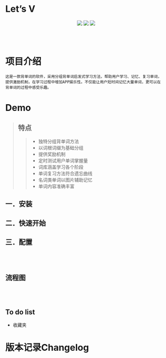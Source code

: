 # Let’s V

</p>

<p align="center">
<a href="https://travis-ci.org/onevcat/Kingfisher"><img src="https://img.shields.io/travis/onevcat/Kingfisher/master.svg"></a>
<a href="https://github.com/Carthage/Carthage/"><img src="https://img.shields.io/badge/Carthage-compatible-4BC51D.svg?style=flat"></a>
<a href="#sponsors" alt="Sponsors on Open Collective"><img src="https://opencollective.com/Kingfisher/sponsors/badge.svg" /></a>
</p>
<br><br>

# 项目介绍
    这是一款背单词的软件，采用分组背单词启发式学习方法，帮助用户学习、记忆、复习单词，
    提供激励机制，在学习过程中增加APP娱乐性。不仅能让用户短时间记忆大量单词，更可以在
    背单词的过程中感受乐趣。
# Demo
>## 特点
>>* 独特分组背单词方法
>>* 以词根词缀为基础分组
>>* 提供奖励机制
>>* 定时测试用户单词掌握量
>>* 词库涵盖学习各个阶段
>>* 单词复习方法符合遗忘曲线
>>* 名词类单词以图片辅助记忆
>>* 单词内容准确丰富
>
## 一．安装
## 二．快速开始
## 三．配置
<br><br>
## 流程图
<br><br>
## To do list
* 收藏夹
# 版本记录Changelog
